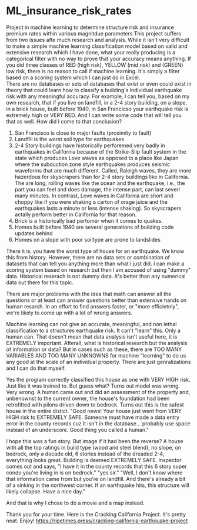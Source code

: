 # ML_insurance_risk_rates 
Project in machine learning to determine structure risk and insurance premium rates within various magnitdue parameters
This project suffers from two issues afte much research and analysis. While it isn't very difficult to make a simple machine learning classification model based on valid and extensive research which I have done, what your really producing is a categorical filter with no way to prove that your accuracy means anything.  If you did three classes of RED (high risk), YELLOW (mid risk) and (GREEN) low risk, there is no reason to call if machine learning. It's simply a filter based on a scoring system which I can just do in Excel.  
There are no databases or sets of databases that exist or even could exist in theory that could learn how to classify a building's individual earthquake risk with any meaningful accuracy.
For example, I can tell you, based on my own research, that if you live on landfill, in a 2-4 story building, on a slope, in a brick house, built before 1940, in San Francicso your earthquake risk is extremely high or VERY RED.   And I can write some code that will tell you that as well.  How did I come to that conclusion? 
1. San Francisco is close to major faults (proximity to fault)
2. Landfill is the worst soil type for earthquakes
3. 2-4 Story buildings have historically perforemed very badly in earthquakes in California because of the Strike-Slip fault system in the state which produces Love waves as opposed to a place like Japan where the subduction zone style earthquakes produces seismic waveforms that are much different. Called, Raleigh waves, they are more hazerdous for skyscrapers than for 2-4 story buildings like in California. The are long, rolling waves like the ocean and the earthquake, i.e., the part you can feel and does damage, the intense part, can last severl many minutes.  In contrast, Love waves in California are short and choppy like if you were shaking a carton of orage juice and the earthquakes lasts a minute or less (intense shaking).  So skyscrapers actally perform better in California for that reason.
4. Brick is a historically bad perfomer when it comes to quakes.
5. Homes built before 1940 are several generations of building code updates behind
6. Homes on a slope with poor soiltype are prone to landslides

There it is, you have the worst type of house for an earthquake. We know this from history.  However, there are no data sets or combination of datasets that can tell you anything more than what I just did.  I can make a scoring system based on research but then I am accused of using "dummy" data.  Historical reserach is not dummy data.  It's better than any numerical data out there for this topic.  

There are major problems with the idea that math can answer all the questions or at least can answer questions better than extensive hands on human resarch. In an effort to find answers faster, or "more efficietnly", we're likely to come up with a lot of wrong answers.  

Machine learning can not give an accurate, meaningful, and non lethal classification to a structures earthquake risk. It can't "learn" this.  Only a human can.  That doesn't mean that data analysis isn't useful here, it is EXTREMELY important.  Afterall, what is historical research but the analysis of information or data?  But in cases such as these, there are TOO MANY VARIABLES AND TOO MANY UNKNOWNS for machine "learning" to do us any good at the scale of an individual property.  There are just genralizations and I can do that myself.  

Yes the program correctly classified this house as one with VERY HIGH risk.  Just like it was trained to.  But guess what? Turns out model was wrong. Very wrong. A human came out and did an assessment of the property and, unbenownst to the current owner, the house's foundation had been retrofitted with pilons driven down to bedrock.  Turns out this is the safest house in the entire distict. "Good news! Your house just went from VERY HIGH risk to EXTREMELY SAFE. Someone must have made a data entry error in the county records cuz it isn't in the database... probably use space instead of an underscore.  Good thing you called a human."

I hope this was a fun story.  But image if it had been the reverse?  A house with all the top ratings in build type (wood and steel blend), no slope, on bedrock, only a decade old, 6 stories instead of the dreaded 2-4, everything looks great.  Building is deemed EXTREMELY SAFE.  Inspector comes out and says, "I have it in the county records that this 6 story super condo you're living in is on bedrock."  "yes sir."  "Well, I don't know where that information came from but you're on landfill. And there's already a bit of a sinking in the northwest corner. If an earthquake hits, this structure will likely collapse. Have a nice day."

And that is why I chose to do a movie and a map instead.

Thank you for your time.  Here is the Cracking California Project.  It's pretty neat.  Enjoy!
https://ripetimes.press/cracking-california-earthquake-project




